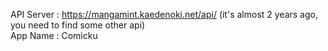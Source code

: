 API Server : https://mangamint.kaedenoki.net/api/ (it's almost 2 years ago, you need to find some other api) <br />
App Name : Comicku
